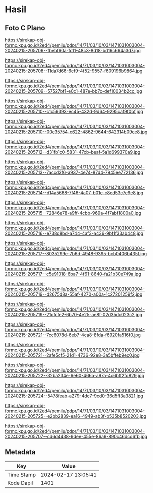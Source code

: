 # Hasil

## Foto C Plano

https://sirekap-obj-formc.kpu.go.id/2ed4/pemilu/pdpr/14/71/03/10/03/1471031003004-20240215-205706--fbebf60a-fc11-48c3-8d18-bd16c664a3d7.jpg

https://sirekap-obj-formc.kpu.go.id/2ed4/pemilu/pdpr/14/71/03/10/03/1471031003004-20240215-205708--11da7d66-6cf9-4f52-9557-f609196b9864.jpg

https://sirekap-obj-formc.kpu.go.id/2ed4/pemilu/pdpr/14/71/03/10/03/1471031003004-20240215-205709--57527bf1-e0c1-487e-bb7c-def10034b2cc.jpg

https://sirekap-obj-formc.kpu.go.id/2ed4/pemilu/pdpr/14/71/03/10/03/1471031003004-20240215-205710--c1c59393-ec45-432d-9d64-9295caf9f0bf.jpg

https://sirekap-obj-formc.kpu.go.id/2ed4/pemilu/pdpr/14/71/03/10/03/1471031003004-20240215-205710--00c35754-c622-4862-9644-642314b09ce8.jpg

https://sirekap-obj-formc.kpu.go.id/2ed4/pemilu/pdpr/14/71/03/10/03/1471031003004-20240215-205712--d31fb1c0-5831-47cb-beaf-5a1d699370a9.jpg

https://sirekap-obj-formc.kpu.go.id/2ed4/pemilu/pdpr/14/71/03/10/03/1471031003004-20240215-205713--7accd3f6-a937-4e74-87d4-7945ee772136.jpg

https://sirekap-obj-formc.kpu.go.id/2ed4/pemilu/pdpr/14/71/03/10/03/1471031003004-20240215-205714--d14a5668-7f46-4a07-b01e-c8ed53c7e9e8.jpg

https://sirekap-obj-formc.kpu.go.id/2ed4/pemilu/pdpr/14/71/03/10/03/1471031003004-20240215-205715--72846e78-a9ff-4cbb-969a-4f7abf1800a0.jpg

https://sirekap-obj-formc.kpu.go.id/2ed4/pemilu/pdpr/14/71/03/10/03/1471031003004-20240215-205716--e738d8bd-a744-4af3-a436-9bf1f33ab448.jpg

https://sirekap-obj-formc.kpu.go.id/2ed4/pemilu/pdpr/14/71/03/10/03/1471031003004-20240215-205717--8035299e-7b6d-4948-9395-bcb0406b435f.jpg

https://sirekap-obj-formc.kpu.go.id/2ed4/pemilu/pdpr/14/71/03/10/03/1471031003004-20240215-205717--c5e91018-6ba7-4f61-8640-fa21b30e749a.jpg

https://sirekap-obj-formc.kpu.go.id/2ed4/pemilu/pdpr/14/71/03/10/03/1471031003004-20240215-205719--d2675d8a-55af-4270-a00a-1c27201259f2.jpg

https://sirekap-obj-formc.kpu.go.id/2ed4/pemilu/pdpr/14/71/03/10/03/1471031003004-20240215-205719--21dfcfe2-6b70-4e25-ae8f-02d35dc023c2.jpg

https://sirekap-obj-formc.kpu.go.id/2ed4/pemilu/pdpr/14/71/03/10/03/1471031003004-20240215-205721--7cc6078d-6eb7-4ca8-8fda-f6920fa516f0.jpg

https://sirekap-obj-formc.kpu.go.id/2ed4/pemilu/pdpr/14/71/03/10/03/1471031003004-20240215-205721--2afe5cf5-21d1-4736-92e8-3a5bffeb9ec0.jpg

https://sirekap-obj-formc.kpu.go.id/2ed4/pemilu/pdpr/14/71/03/10/03/1471031003004-20240215-205722--32ba234e-6e60-466a-a97a-4c6bff2fd829.jpg

https://sirekap-obj-formc.kpu.go.id/2ed4/pemilu/pdpr/14/71/03/10/03/1471031003004-20240215-205724--5478feab-a279-4dc7-9cd0-36d5ff3a3821.jpg

https://sirekap-obj-formc.kpu.go.id/2ed4/pemilu/pdpr/14/71/03/10/03/1471031003004-20240215-205725--e2bb2839-ea16-4949-ab3f-b535b8520203.jpg

https://sirekap-obj-formc.kpu.go.id/2ed4/pemilu/pdpr/14/71/03/10/03/1471031003004-20240215-205707--cd6d4438-9dee-455e-86a9-890c46dcd6fb.jpg


## Metadata

| Key        | Value               |
| ---------- | ------------------- |
| Time Stamp | 2024-02-17 13:05:41 |
| Kode Dapil | 1401                |



